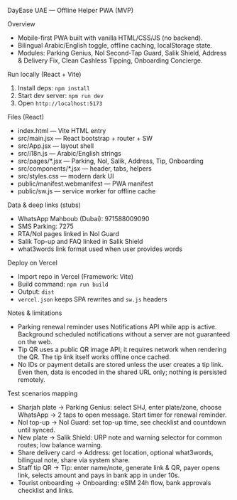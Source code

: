 DayEase UAE — Offline Helper PWA (MVP)

Overview
- Mobile-first PWA built with vanilla HTML/CSS/JS (no backend).
- Bilingual Arabic/English toggle, offline caching, localStorage state.
- Modules: Parking Genius, Nol Second-Tap Guard, Salik Shield, Address & Delivery Fix, Clean Cashless Tipping, Onboarding Concierge.

Run locally (React + Vite)
1) Install deps: `npm install`
2) Start dev server: `npm run dev`
3) Open `http://localhost:5173`

Files (React)
- index.html — Vite HTML entry
- src/main.jsx — React bootstrap + router + SW
- src/App.jsx — layout shell
- src/i18n.js — Arabic/English strings
- src/pages/*.jsx — Parking, Nol, Salik, Address, Tip, Onboarding
- src/components/*.jsx — header, tabs, helpers
- src/styles.css — modern dark UI
- public/manifest.webmanifest — PWA manifest
- public/sw.js — service worker for offline cache

Data & deep links (stubs)
- WhatsApp Mahboub (Dubai): 971588009090
- SMS Parking: 7275
- RTA/Nol pages linked in Nol Guard
- Salik Top-up and FAQ linked in Salik Shield
- what3words link format used when user provides words

Deploy on Vercel
- Import repo in Vercel (Framework: Vite)
- Build command: `npm run build`
- Output: `dist`
- `vercel.json` keeps SPA rewrites and `sw.js` headers

Notes & limitations
- Parking renewal reminder uses Notifications API while app is active. Background scheduled notifications without a server are not guaranteed on the web.
- Tip QR uses a public QR image API; it requires network when rendering the QR. The tip link itself works offline once cached.
- No IDs or payment details are stored unless the user creates a tip link. Even then, data is encoded in the shared URL only; nothing is persisted remotely.

Test scenarios mapping
- Sharjah plate → Parking Genius: select SHJ, enter plate/zone, choose WhatsApp → 2 taps to open message. Start timer for renewal reminder.
- Nol top-up → Nol Guard: set top-up time, see checklist and countdown until synced.
- New plate → Salik Shield: URP note and warning selector for common routes; low balance warning.
- Share delivery card → Address: get location, optional what3words, bilingual note, share via system share.
- Staff tip QR → Tip: enter name/note, generate link & QR, payer opens link, selects amount and pays in bank app in under 10s.
- Tourist onboarding → Onboarding: eSIM 24h flow, bank approvals checklist and links.
